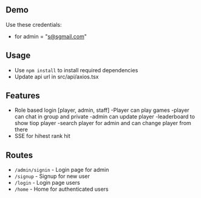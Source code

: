 
## Demo



Use these credentials:
- for admin = "s@sgmail.com"


## Usage
- Use `npm install` to install required dependencies
- Update api url in src/api/axios.tsx

## Features

- Role based login [player, admin, staff]
-Player can play games
-player can chat in group and private
-admin can update player
-leaderboard to show tiop player
-search player for admin and can change player from there
- SSE for hihest rank hit


## Routes
- `/admin/signin` - Login page for admin
- `/signup` - Signup for new user
- `/login` - Login page  users
- `/home` - Home for authenticated users



